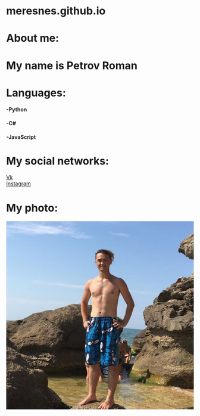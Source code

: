 # meresnes.github.io
# About me:

# My name is Petrov Roman

# Languages:
#### -Python  
#### -C#    
#### -JavaScript
# My social networks:
 [Vk](https://vk.com/ramzess7878)  
 [Instagram](https://www.instagram.com/meresnes/)  
# My photo:
!['Ph'](https://github.com/meresnes/meresnes.github.io/raw/master/My.png)

 